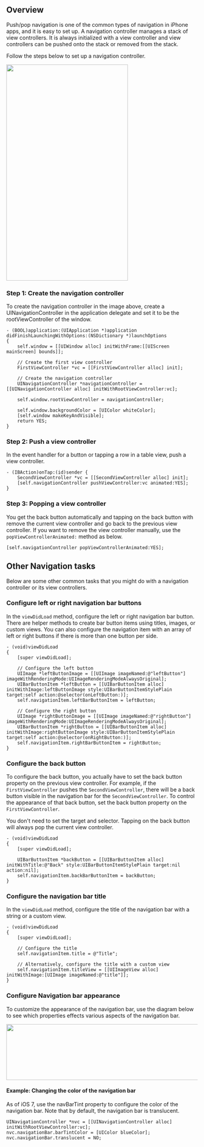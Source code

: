 ## Overview

Push/pop navigation is one of the common types of navigation in iPhone apps, and it is easy to set up. A navigation controller manages a stack of view controllers. It is always initialized with a view controller and view controllers can be pushed onto the stack or removed from the stack.

Follow the steps below to set up a navigation controller.

<img src="http://i.imgur.com/JBrxKdh.gif" height="568" width="320" />

### Step 1: Create the navigation controller

To create the navigation controller in the image above, create a UINavigationController in the application delegate and set it to be the rootViewController of the window. 

```
- (BOOL)application:(UIApplication *)application didFinishLaunchingWithOptions:(NSDictionary *)launchOptions
{
    self.window = [[UIWindow alloc] initWithFrame:[[UIScreen mainScreen] bounds]];
    
    // Create the first view controller
    FirstViewController *vc = [[FirstViewController alloc] init];

    // Create the navigation controller
    UINavigationController *navigationController = [[UINavigationController alloc] initWithRootViewController:vc];
    
    self.window.rootViewController = navigationController;
    
    self.window.backgroundColor = [UIColor whiteColor];
    [self.window makeKeyAndVisible];
    return YES;
}
```

### Step 2: Push a view controller

In the event handler for a button or tapping a row in a table view, push a view controller.

```
- (IBAction)onTap:(id)sender {
    SecondViewController *vc = [[SecondViewController alloc] init];
    [self.navigationController pushViewController:vc animated:YES];
}
```

### Step 3: Popping a view controller

You get the back button automatically and tapping on the back button with remove the current view controller and go back to the previous view controller. If you want to remove the view controller manually, use the `popViewControllerAnimated:` method as below.

```
[self.navigationController popViewControllerAnimated:YES];
```

## Other Navigation tasks

Below are some other common tasks that you might do with a navigation controller or its view controllers.

### Configure left or right navigation bar buttons

In the `viewDidLoad` method, configure the left or right navigation bar button. There are helper methods to create bar button items using titles, images, or custom views. You can also configure the navigation item with an array of left or right buttons if there is more than one button per side.

```
- (void)viewDidLoad
{
    [super viewDidLoad];

    // Configure the left button
    UIImage *leftButtonImage = [[UIImage imageNamed:@"leftButton"] imageWithRenderingMode:UIImageRenderingModeAlwaysOriginal];
    UIBarButtonItem *leftButton = [[UIBarButtonItem alloc] initWithImage:leftButtonImage style:UIBarButtonItemStylePlain target:self action:@selector(onLeftButton:)];
    self.navigationItem.leftBarButtonItem = leftButton;
    
    // Configure the right button
    UIImage *rightButtonImage = [[UIImage imageNamed:@"rightButton"] imageWithRenderingMode:UIImageRenderingModeAlwaysOriginal];
    UIBarButtonItem *rightButton = [[UIBarButtonItem alloc] initWithImage:rightButtonImage style:UIBarButtonItemStylePlain target:self action:@selector(onRightButton:)];
    self.navigationItem.rightBarButtonItem = rightButton;
}
```

### Configure the back button

To configure the back button, you actually have to set the back button property on the previous view controller. For example, if the `FirstViewController` pushes the `SecondViewController`, there will be a back button visible in the navigation bar for the `SecondViewController`. To control the appearance of that back button, set the back button property on the `FirstViewController`.

You don't need to set the target and selector. Tapping on the back button will always pop the current view controller.

```
- (void)viewDidLoad
{
    [super viewDidLoad];

    UIBarButtonItem *backButton = [[UIBarButtonItem alloc] initWithTitle:@"Back" style:UIBarButtonItemStylePlain target:nil action:nil];
    self.navigationItem.backBarButtonItem = backButton;
}
```

### Configure the navigation bar title

In the `viewDidLoad` method, configure the title of the navigation bar with a string or a custom view.

```
- (void)viewDidLoad
{
    [super viewDidLoad];

    // Configure the title
    self.navigationItem.title = @"Title";
    
    // Alternatively, configure the title with a custom view
    self.navigationItem.titleView = [[UIImageView alloc] initWithImage:[UIImage imageNamed:@"title"]];
}
```

### Configure Navigation bar appearance

To customize the appearance of the navigation bar, use the diagram below to see which properties effects various aspects of the navigation bar.

<img src="http://i.imgur.com/hTItjUB.jpg" width="640" height="147" />

#### Example: Changing the color of the navigation bar

As of iOS 7, use the navBarTint property to configure the color of the navigation bar. Note that by default, the navigation bar is translucent.

```
UINavigationController *nvc = [[UINavigationController alloc] initWithRootViewController:vc];
nvc.navigationBar.barTintColor = [UIColor blueColor];
nvc.navigationBar.translucent = NO;
```


